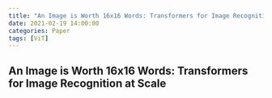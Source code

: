 ```yaml
---
title: "An Image is Worth 16x16 Words: Transformers for Image Recognition at Scale"
date: 2021-02-19 14:00:00
categories: Paper
tags: [ViT]
---
```



## An Image is Worth 16x16 Words: Transformers for Image Recognition at Scale
